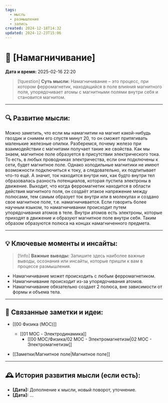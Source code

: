 ```yaml
---
tags:
  - мысль
  - размышление
  - запись
created: 2024-12-18T14:32
updated: 2024-12-23T15:06
---
```


# 💭  [Намагничивание]

**Дата и время:** 2025-02-16 22:20

> [!question] **Суть мысли:**
> Намагничивание – это процесс, при котором ферромагнетик, находящийся в поле влияния магнитного поля, упорядочивает атомы с магнитными полями внутри себя и становится магнитом.

---

## 🔍 Развитие мысли:

Можно заметить, что если мы намагнитим на магнит какой-нибудь гвоздик и снимем его спустя минут 20, то он сможет притягивать маленькие железные опилки. Разберемся, почему железо при взаимодействии с магнитами получает такие же свойства.
Как мы знаем, магнитное поле образуется в присутствии электрического тока. То есть, в любых проводниках электричества, если они подключены к сети, будет магнитное поле. Однако холодильные магнитики не имеют возможности подключиться к току, а следовательно, их подпитывает что-то ещё. А значит, ток находится внутри них, как будто внутри тел образовалась разность потенциалов, которая пустила электроны в движение.
Выходит, что когда ферромагнетик находится в области действия магнитного поля, он создаёт этакое напряжение между полюсами, тем самым образует ток внутри или в молекулах и создано свое магнитное поле, т.е. намагничивается.
Если говорить более научным языком, то намагничивании происходит путем упорядочивания атомов в теле. Внутри атомов есть электроны, которые приходят в движение и образуют магнитное поле внутри себя. Таким образом образуются полюса на концах намагниченного предмета.

---

## 💡 Ключевые моменты и инсайты:

> [!info] **Важные выводы:**
> Запишите здесь наиболее важные выводы, осознания или инсайты, которые пришли к вам в процессе размышления.

- Намагничивание может происходить с любым ферромагнетиком.
- Намагничивание происходит из-за упорядочивания атомов.
- Намагничивание обязательно создает 2 полюса, вне зависимости от формы и объема тела.

---

## 🔄 Связанные заметки и идеи:

- [[00 Физика (MOC)]]
	- [[01 MOC - Электродинамика]]
		- [[00 MOC/Физика/02 МОС - Электромагнетизм|02 МОС - Электромагнетизм]]

- [[Заметки/Магнитное поле|Магнитное поле]]

---

## 🕰️ История развития мысли (если есть):

* **[Дата]:**  Дополнение к мысли, новый поворот, уточнение.
* **[Дата]:**  ...